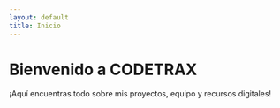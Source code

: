 ```yaml
---
layout: default
title: Inicio
---
```


# Bienvenido a CODETRAX

¡Aquí encuentras todo sobre mis proyectos, equipo y recursos digitales!
